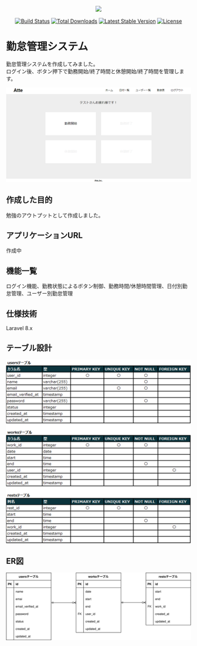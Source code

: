 <p align="center"><a href="https://laravel.com" target="_blank"><img src="https://raw.githubusercontent.com/laravel/art/master/logo-lockup/5%20SVG/2%20CMYK/1%20Full%20Color/laravel-logolockup-cmyk-red.svg" width="400"></a></p>

<p align="center">
<a href="https://travis-ci.org/laravel/framework"><img src="https://travis-ci.org/laravel/framework.svg" alt="Build Status"></a>
<a href="https://packagist.org/packages/laravel/framework"><img src="https://img.shields.io/packagist/dt/laravel/framework" alt="Total Downloads"></a>
<a href="https://packagist.org/packages/laravel/framework"><img src="https://img.shields.io/packagist/v/laravel/framework" alt="Latest Stable Version"></a>
<a href="https://packagist.org/packages/laravel/framework"><img src="https://img.shields.io/packagist/l/laravel/framework" alt="License"></a>
</p>

# 勤怠管理システム
勤怠管理システムを作成してみました。  
ログイン後、ボタン押下で勤務開始/終了時間と休憩開始/終了時間を管理します。  

![Alt text](img/home.png)

## 作成した目的
勉強のアウトプットとして作成しました。

## アプリケーションURL
作成中

## 機能一覧
ログイン機能、勤務状態によるボタン制御、勤務時間/休憩時間管理、日付別勤怠管理、ユーザー別勤怠管理

## 仕様技術
Laravel 8.x

## テーブル設計
![Alt text](img/table.svg)

## ER図
![Alt text](img/index.svg)